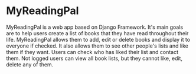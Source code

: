 # MyReadingPal

MyReadingPal is a web app based on Django Framework.
It's main goals are to help users create a list of books that they have read throughout their life. MyReadingPal allows them to add, edit or
delete books and display it to everyone if checked. It also allows them to see other people's lists and like them if they want.
Users can check who has liked their list and contact them. Not logged users can view all book lists, but they cannot like, edit, delete any of them.
